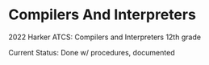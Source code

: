 # Compilers And Interpreters
2022 Harker ATCS: Compilers and Interpreters
12th grade

Current Status: Done w/ procedures, documented


